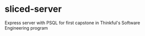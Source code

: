 # sliced-server
Express server with PSQL for first capstone in Thinkful's Software Engineering program
